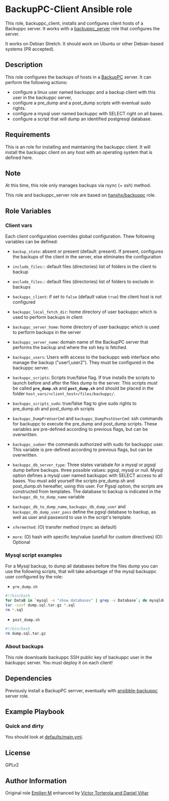 BackupPC-Client Ansible role
============================

This role, backuppc_client, installs and configures client hosts of a Backuppc server. It works with a [backuppc_server](https://galaxy.ansible.com/udelarinterior/backuppc_client) role that configures the server.

It works on Debian Stretch. It should work on Ubuntu or other Debian-based systems (PR accepted).

Description
------------

This role configures the backups of hosts in a [BackupPC](https://backuppc.github.io/backuppc/) server.  It can perform the following actions:
- configure a linux user named backuppc and a backup client with this user in the backuppc server,
- configure a pre_dump and a post_dump scripts with eventual sudo rights.
- configure a mysql user named backuppc with SELECT right on all bases.
- configure a script that will dump an identified postgresql database.


Requirements
------------

This is an role for installing and maintaining the backuppc client. It will install the backuppc client on any host with an operating system that is defined here.

Note
----

At this time, this role only manages backups via rsync (+ ssh) method.

This role and backuppc_server role are based on [hanxhx/backuppc](https://galaxy.ansible.com/hanxhx/backuppc) role.

Role Variables
--------------

### Client vars

Each client configuration overrides global configuration. Thew following variables can be defined:

- `backup_state`: absent or present (default: present). If present, configures the backups of the client in the server, else eliminates the configuration
- `include_files:`: default files (directories) list of folders in the client to backup
- `exclude_files:`: default files (directories) list of folders to exclude in backups
- `backuppc_client`: if set to `false` (default value `true`) the client host is not configured
- `backuppc_local_fetch_dir`:  home directory of user backuppc which is used to perform backups in client 
- `backuppc_server_home`:  home directory of user backuppc which is used to perform backups in the server
- `backuppc_server_name`: domain name of the BackupPC server that performs the backup and where the ssh key is fetched.
- `backuppc_users`: Users with access to the backuppc web interface who manage the backup ("user1,user2"). They must be configured in the backuppc server.

- `backuppc_scripts`: Scripts true/false flag. If true installs the scripts to launch before and after the files dump to the server. This scripts _must_ be called **`pre_dump.sh`** and **`post_dump.sh`** and should be placed in the folder `host_vars/<client_host>/files/backuppc/`.
- `backuppc_scripts_sudo`: true/false flag to give sudo rights to pre_dump.sh and post_dump.sh scripts
- `backuppc_DumpPreUserCmd` and `backuppc_DumpPostUserCmd`: ssh commands for backuppc to execute the pre_dump and post_dump scripts. These variables are pre-defined according to previous flags, but can be overwritten.
- `backuppc_sudoer` the commands authorized with sudo for backuppc user. This variable is pre-defined according to previous flags, but can be overwritten.

- `backuppc_db_server_type`:  Three states variabale for a mysql or pgsql dump before backups. three possible values: pgsql, mysql or null. Mysql option defines a mysql user named backuppc with SELECT access to all bases. You must add yourself the scripts pre_dump.sh and post_dump.sh hereafter, using this user. For Pgsql option, the scripts are constructed from templates.  The database to backup is indicated in the `backuppc_db_to_dump_name` variable

- `backuppc_db_to_dump_name`, `backuppc_db_dump_user` and `backuppc_db_dump_user_pass` define the pgsql database to backup, as well as user and password to use in the script's template.

- `xfermethod`: (O) transfer method (rsync as default)
- `more`: (O) hash with specific key/value (usefull for custom directives)
(O): Optional

### Mysql script examples

For a Mysql backup, to dump all databases before the files dump you can use the following scripts, that will take advantage of the mysql backuppc user configured by the role:

- `pre_dump.sh`
```bash
#!/bin/bash
for DataB in `mysql -e "show databases" | grep -v Database`; do mysqldump --single-transaction $DataB > "$DataB.sql"; done
tar -czvf dump.sql.tar.gz *.sql
rm *.sql
```

- `post_dump.sh`
```bash
#!/bin/bash
rm dump.sql.tar.gz
```

### About backups

This role downloads backuppc SSH public key of backuppc user in the backuppc server. You must deploy it on each client!

Dependencies
------------

Previously install a BackupPC serrver, eventually with  [ansibble-backuppc](https://galaxy.ansible.com/udelarinterior/backuppc_client) server role. 

Example Playbook
----------------

### Quick and dirty

You should look at [defaults/main.yml](defaults/main.yml).

License
-------

GPLv2

Author Information
------------------

Original role [Emilien M](https://github.com/HanXHX) enhanced by [Víctor Torterola and Daniel Viñar](https://github.com/UdelaRInterior)